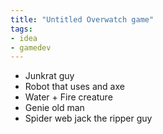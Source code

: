```yaml
---
title: "Untitled Overwatch game"
tags:
- idea
- gamedev
---
```


- Junkrat guy
- Robot that uses and axe
- Water + Fire creature
- Genie old man
- Spider web jack the ripper guy